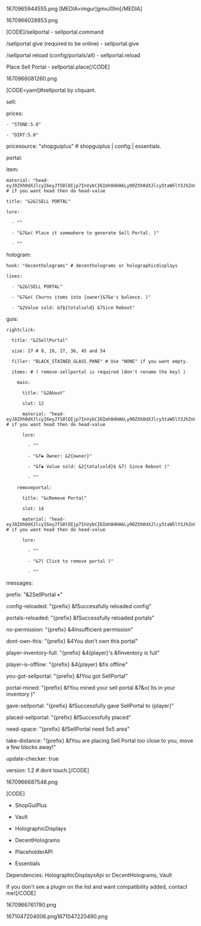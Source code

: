 1670965944555.png
[MEDIA=imgur]gmvJ0hn[/MEDIA]



1670966028853.png

[CODE]/sellportal - sellportal.command

/sellportal give <player name> (required to be online) - sellportal.give

/sellportal reload (config/portals/all) - sellportal.reload



Place Sell Portal - sellportal.place[/CODE]



1670966081260.png



[CODE=yaml]#sellportal by cliquant.



sell:

  prices:

    - "STONE:5.0"

    - "DIRT:5.0"

  pricesource: "shopguiplus" # shopguiplus | config | essentials.



portal:

  item:

    material: "head-eyJ0ZXh0dXJlcyI6eyJTS0lOIjp7InVybCI6Imh0dHA6Ly90ZXh0dXJlcy5taW5lY3JhZnQubmV0L3RleHR1cmUvN2UyNDlhNDEwMDk0MTQ3NmRjYzcwNDY3NjBhNzY1ZWQ1N2JkZDY5N2ZmYzgyZjRlNWZjMTk5ZDdlOTExNDMwNiJ9fX0=" # if you want head then do head-value

    title: "&2&lSELL PORTAL"

    lore:

      - ""

      - "&7&o( Place it somewhere to generate Sell Portal. )"

      - ""

  hologram:

    hook: "decentholograms" # decentholograms or holographicdisplays

    lines:

      - "&2&lSELL PORTAL"

      - "&7&o( Churns items into {owner}&7&o's balance. )"

      - "&2Value sold: &f${totalsold} &7Sice Reboot"

  guis:

    rightclick:

      title: "&2SellPortal"

      size: 27 # 9, 18, 27, 36, 45 and 54

      filler: "BLACK_STAINED_GLASS_PANE" # Use "NONE" if you want empty.

      items: # ( remove-sellportal is required [don't rename the key] )

        main:

          title: "&2About"

          slot: 12

          material: "head-eyJ0ZXh0dXJlcyI6eyJTS0lOIjp7InVybCI6Imh0dHA6Ly90ZXh0dXJlcy5taW5lY3JhZnQubmV0L3RleHR1cmUvZmEyYWZhN2JiMDYzYWMxZmYzYmJlMDhkMmM1NThhN2RmMmUyYmFjZGYxNWRhYzJhNjQ2NjJkYzQwZjhmZGJhZCJ9fX0=" # if you want head then do head-value

          lore:

            - ""

            - "&f▪ Owner: &2{owner}"

            - "&f▪ Value sold: &2{totalsold}$ &7( Since Reboot )"

            - ""

        removeportal:

          title: "&cRemove Portal"

          slot: 14

          material: "head-eyJ0ZXh0dXJlcyI6eyJTS0lOIjp7InVybCI6Imh0dHA6Ly90ZXh0dXJlcy5taW5lY3JhZnQubmV0L3RleHR1cmUvMTM5ZDEyYjQzYTJjOWZmZDdkZjg5ZWI2ZjlhMTA0YzYwYmI0NzQzZjU4YjFkNzJjODkxOTgwYzA5MDQ4NGYyNiJ9fX0=" # if you want head then do head-value

          lore:

            - ""

            - "&7( Click to remove portal )"

            - ""



messages:

  prefix: "&2SellPortal ▪"

  config-reloaded: "{prefix} &fSuccessfully reloaded config"

  portals-reloaded: "{prefix} &fSuccessfully reloaded portals"

  no-permission: "{prefix} &4Insufficient permission"

  dont-own-this: "{prefix} &4You don't own this portal"

  player-inventory-full: "{prefix} &4{player}'s &finventory is full"

  player-is-offline: "{prefix} &4{player} &fis offline"

  you-got-sellportal: "{prefix} &fYou got SellPortal"

  portal-mined: "{prefix} &fYou mined your sell portal &7&o( Its in your inventory )"

  gave-sellportal: "{prefix} &fSuccessfully gave SellPortal to {player}"

  placed-sellportal: "{prefix} &fSuccessfully placed"

  need-space: "{prefix} &fSellPortal need 5x5 area"

  take-distance: "{prefix} &fYou are placing Sell Portal too close to you, move a few blocks away!"



update-checker: true



version: 1.2 # dont touch.[/CODE]



1670966687548.png

[CODE]

- ShopGuiPlus

- Vault

- HolographicDisplays

- DecentHolograms

- PlaceholderAPI

- Essentials



Dependencies:  HolographicDisplaysApi or DecentHolograms, Vault



If you don't see a plugin on the list and want compatibility added, contact me![/CODE]



1670966761790.png



1671047204006.png1671047220490.png
